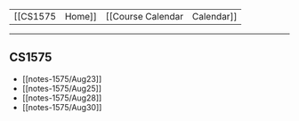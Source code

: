 
|  |  |  |  |
|----------|----------|----------|----------|
| [[CS1575|Home]] | [[Course Calendar|Calendar]] | [[Syllabus]] | [[Lecture Notes]] |

---

## CS1575

<!-- #query page where name =~ /notes-1575/ render [[template/basic]] -->
* [[notes-1575/Aug23]]
* [[notes-1575/Aug25]]
* [[notes-1575/Aug28]]
* [[notes-1575/Aug30]]
<!-- /query -->

